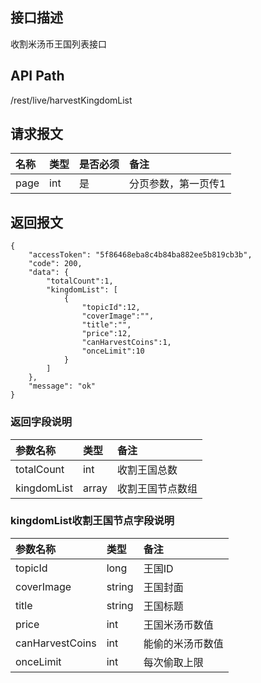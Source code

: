 ## 接口描述
收割米汤币王国列表接口

## API Path
/rest/live/harvestKingdomList

## 请求报文
|名称|类型|是否必须|备注|
|:-|:-|:-|:-|
|page|int|是|分页参数，第一页传1|

## 返回报文
	{
    	"accessToken": "5f86468eba8c4b84ba882ee5b819cb3b",
    	"code": 200,
    	"data": {
    		"totalCount":1,
    		"kingdomList": [
    			{
    				"topicId":12,
    				"coverImage":"",
    				"title":"",
    				"price":12,
    				"canHarvestCoins":1,
    				"onceLimit":10
    			}
    		]
    	},
    	"message": "ok"
	}
    
### 返回字段说明
|参数名称|类型|备注|
|:-|:-|:-|
|totalCount|int|收割王国总数|
|kingdomList|array|收割王国节点数组|

### kingdomList收割王国节点字段说明
|参数名称|类型|备注|
|:-|:-|:-|
|topicId|long|王国ID|
|coverImage|string|王国封面|
|title|string|王国标题|
|price|int|王国米汤币数值|
|canHarvestCoins|int|能偷的米汤币数值|
|onceLimit|int|每次偷取上限|
